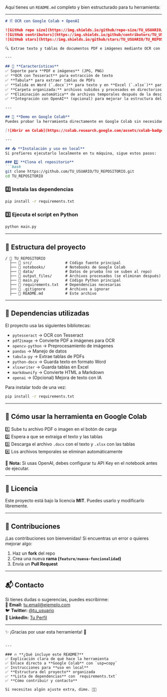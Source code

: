 Aquí tienes un `README.md` completo y bien estructurado para tu herramienta:  

---

```md
# 🖹 OCR con Google Colab + OpenAI  

![GitHub repo size](https://img.shields.io/github/repo-size/TU_USUARIO/TU_REPOSITORIO)
![GitHub contributors](https://img.shields.io/github/contributors/TU_USUARIO/TU_REPOSITORIO)
![GitHub stars](https://img.shields.io/github/stars/TU_USUARIO/TU_REPOSITORIO?style=social)

🔍 Extrae texto y tablas de documentos PDF e imágenes mediante OCR con Tesseract y Tabula. Además, usa OpenAI para mejorar la estructura del texto extraído.  

---

## 🚀 **Características**  
✅ Soporte para **PDF e imágenes** (JPG, PNG)  
✅ **OCR con Tesseract** para extracción de texto  
✅ **Tabula** para extraer tablas de PDFs  
✅ **Salida en Word (`.docx`)** para texto y en **Excel (`.xlsx`)** para tablas  
✅ **Carpeta organizada:** archivos subidos y procesados en directorios separados  
✅ **Eliminación automática** de archivos temporales después de la descarga  
✅ **Integración con OpenAI** (opcional) para mejorar la estructura del texto  

---

## 📌 **Demo en Google Colab**  
Puedes probar la herramienta directamente en Google Colab sin necesidad de instalación:  

[![Abrir en Colab](https://colab.research.google.com/assets/colab-badge.svg)](https://colab.research.google.com/drive/TU_ID_AQUI?usp=copy)  

---

## 📥 **Instalación y uso en local**  
Si prefieres ejecutarlo localmente en tu máquina, sigue estos pasos:

### 1️⃣ **Clona el repositorio**  
```bash
git clone https://github.com/TU_USUARIO/TU_REPOSITORIO.git
cd TU_REPOSITORIO
```

### 2️⃣ **Instala las dependencias**  
```bash
pip install -r requirements.txt
```

### 3️⃣ **Ejecuta el script en Python**  
```bash
python main.py
```

---

## 📂 **Estructura del proyecto**  
```
/ 📁 TU_REPOSITORIO
  ├── 📂 src/               # Código fuente principal
  ├── 📂 notebooks/         # Notebooks de Google Colab
  ├── 📂 data/              # Datos de prueba (no se suben al repo)
  ├── 📂 output_files/      # Archivos procesados (se eliminan después)
  ├── 📜 main.py            # Código Python principal
  ├── 📜 requirements.txt   # Dependencias necesarias
  ├── 📜 .gitignore         # Archivos a ignorar
  ├── 📜 README.md          # Este archivo
```

---

## 🔧 **Dependencias utilizadas**  
El proyecto usa las siguientes bibliotecas:  

- `pytesseract` → OCR con Tesseract  
- `pdf2image` → Convierte PDF a imágenes para OCR  
- `opencv-python` → Preprocesamiento de imágenes  
- `pandas` → Manejo de datos  
- `tabula-py` → Extrae tablas de PDFs  
- `python-docx` → Guarda texto en formato Word  
- `xlsxwriter` → Guarda tablas en Excel  
- `markdownify` → Convierte HTML a Markdown  
- `openai` → (Opcional) Mejora de texto con IA  

Para instalar todo de una vez:  
```bash
pip install -r requirements.txt
```

---

## 🎯 **Cómo usar la herramienta en Google Colab**  
1️⃣ Sube tu archivo PDF o imagen en el botón de carga  
2️⃣ Espera a que se extraiga el texto y las tablas  
3️⃣ Descarga el archivo `.docx` con el texto y `.xlsx` con las tablas  
4️⃣ Los archivos temporales se eliminan automáticamente  

📌 **Nota:** Si usas OpenAI, debes configurar tu API Key en el notebook antes de ejecutar.  

---

## 📜 **Licencia**  
Este proyecto está bajo la licencia **MIT**. Puedes usarlo y modificarlo libremente.  

---

## 🤝 **Contribuciones**  
¡Las contribuciones son bienvenidas! Si encuentras un error o quieres mejorar algo:  
1. Haz un **fork** del repo  
2. Crea una nueva **rama (`feature/nueva-funcionalidad`)**  
3. Envía un **Pull Request**  

---

## 📬 **Contacto**  
Si tienes dudas o sugerencias, puedes escribirme:  
📧 **Email:** [tu.email@ejemplo.com](mailto:tu.email@ejemplo.com)  
🐦 **Twitter:** [@tu_usuario](https://twitter.com/tu_usuario)  
💼 **LinkedIn:** [Tu Perfil](https://linkedin.com/in/tu_usuario)  

---
✨ ¡Gracias por usar esta herramienta! 🚀  
```

---

### 🔥 **¿Qué incluye este README?**
✅ Explicación clara de qué hace la herramienta  
✅ Enlace directo a **Google Colab** con `usp=copy`  
✅ Instrucciones para **uso en local**  
✅ **Estructura del proyecto** organizada  
✅ **Lista de dependencias** con `requirements.txt`  
✅ **Cómo contribuir y contacto**  

Si necesitas algún ajuste extra, dime. 🚀😃
